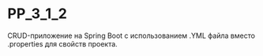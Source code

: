 # PP_3_1_2
CRUD-приложение на Spring Boot с использованием .YML файла вместо .properties для свойств проекта.
